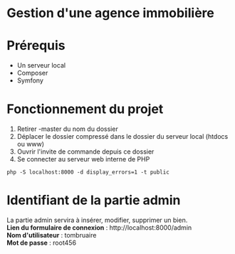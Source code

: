 # Gestion d'une agence immobilière

# Prérequis
- Un serveur local<br>
- Composer<br>
- Symfony

# Fonctionnement du projet
1) Retirer -master du nom du dossier
2) Déplacer le dossier compressé dans le dossier du serveur local (htdocs ou www)
3) Ouvrir l'invite de commande depuis ce dossier
4) Se connecter au serveur web interne de PHP<br>
<pre><code>php -S localhost:8000 -d display_errors=1 -t public</code></pre>

# Identifiant de la partie admin
La partie admin servira à insérer, modifier, supprimer un bien.<br>
<b>Lien du formulaire de connexion</b> : http://localhost:8000/admin <br>
<b>Nom d'utilisateur</b> : tombruaire<br>
<b>Mot de passe</b> : root456<br>
